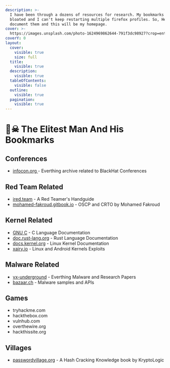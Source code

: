 ```yaml
---
description: >-
  I have been through a dozens of resources for research. My bookmarks tab is
  bloated and I can't keep restarting multiple firefox profiles. So, Here I'll
  document them and this will be my homepage.
cover: >-
  https://images.unsplash.com/photo-1624969862644-791f3dc98927?crop=entropy&cs=srgb&fm=jpg&ixid=M3wxOTcwMjR8MHwxfHNlYXJjaHwxMHx8aGFja2Vyc3xlbnwwfHx8fDE2ODc0MTkxMDl8MA&ixlib=rb-4.0.3&q=85
coverY: 0
layout:
  cover:
    visible: true
    size: full
  title:
    visible: true
  description:
    visible: true
  tableOfContents:
    visible: false
  outline:
    visible: true
  pagination:
    visible: true
---
```


# 🏴☠ The Elitest Man And His Bookmarks

## Conferences

* [infocon.org ](https://infocon.org) - Everthing archive related to BlackHat Conferences

## Red Team Related

* [ired.team](https://ired.team) - A Red Teamer's Handguide
* [mohamed-fakroud.gitbook.io](https://mohamed-fakroud.gitbook.io) - OSCP and CRTO by Mohamed Fakroud&#x20;

## Kernel Related

* [GNU C](https://www.gnu.org/software/gnu-c-manual/gnu-c-manual.html) - C Language Documentation
* [doc.rust-lang.org](https://doc.rust-lang.org/std/index.html) - Rust Language Documentation
* [docs.kernel.org](https://docs.kernel.org) - Linux Kernel Documentation
* [xairy.io](https://xairy.io) - Linux and Android Kernels Exploits

## Malware Related

* [vx-underground](https://vx-underground.org) - Everthing Malware and Research Papers
* [bazaar.ch](https://bazaar.abuse.ch/) - Malware samples and APIs

## Games

* tryhackme.com
* hackthebox.com
* vulnhub.com
* overthewire.org
* hackthissite.org

## Villages

* [passwordvillage.org](https://passwordvillage.org/) - A Hash Cracking Knowledge book by KryptoLogic

